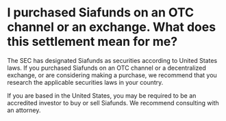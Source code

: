 # I purchased Siafunds on an OTC channel or an exchange. What does this settlement mean for me?

The SEC has designated Siafunds as securities according to United States laws. If you purchased Siafunds on an OTC channel or a decentralized exchange, or are considering making a purchase, we recommend that you research the applicable securities laws in your country.

If you are based in the United States, you may be required to be an accredited investor to buy or sell Siafunds. We recommend consulting with an attorney.
